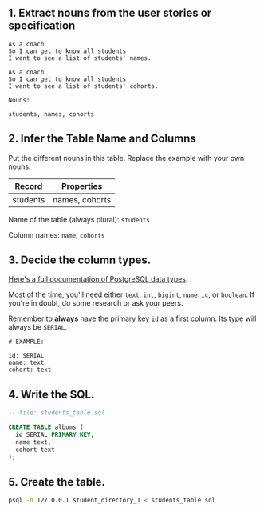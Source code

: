 ## 1. Extract nouns from the user stories or specification

```
As a coach
So I can get to know all students
I want to see a list of students' names.

As a coach
So I can get to know all students
I want to see a list of students' cohorts.
```

```
Nouns:

students, names, cohorts
```

## 2. Infer the Table Name and Columns

Put the different nouns in this table. Replace the example with your own nouns.

| Record                | Properties          |
| --------------------- | ------------------  |
| students              | names, cohorts      |

Name of the table (always plural): `students` 

Column names: `name`, `cohorts`

## 3. Decide the column types.

[Here's a full documentation of PostgreSQL data types](https://www.postgresql.org/docs/current/datatype.html).

Most of the time, you'll need either `text`, `int`, `bigint`, `numeric`, or `boolean`. If you're in doubt, do some research or ask your peers.

Remember to **always** have the primary key `id` as a first column. Its type will always be `SERIAL`.

```
# EXAMPLE:

id: SERIAL
name: text
cohort: text
```

## 4. Write the SQL.

```sql
-- file: students_table.sql

CREATE TABLE albums (
  id SERIAL PRIMARY KEY,
  name text,
  cohort text
);
```

## 5. Create the table.

```bash
psql -h 127.0.0.1 student_directory_1 < students_table.sql
```